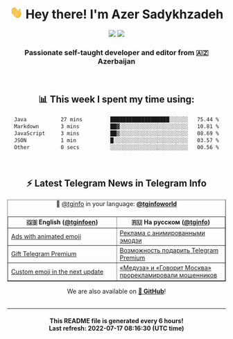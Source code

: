 <div align="center">
	<div>
		<h1>
      <img src="./assets/hi.gif" width="30px"> Hey there! I'm Azer Sadykhzadeh
    </h1>
    <img height="18" src="https://komarev.com/ghpvc/?username=sadykhzadeh&label=Views&color=2081c1&style=flat-square" />
		<a href="https://wakatime.com/@Azer"> <img height="18" src="https://wakatime.com/badge/user/f80ae27a-c328-426f-a381-bc84136e2dd6.svg" /> </a>
    <h3>
      Passionate self-taught developer and editor from 🇦🇿 Azerbaijan
    </h3>
  </div>
  <br>

<h2>📊 This week I spent my time using:</h2>

<!--START_SECTION:waka-->

```text
Java           27 mins         ███████████████████░░░░░░   75.44 %
Markdown       3 mins          ██▓░░░░░░░░░░░░░░░░░░░░░░   10.81 %
JavaScript     3 mins          ██▒░░░░░░░░░░░░░░░░░░░░░░   08.69 %
JSON           1 min           █░░░░░░░░░░░░░░░░░░░░░░░░   03.57 %
Other          0 secs          ░░░░░░░░░░░░░░░░░░░░░░░░░   00.56 %
```

<!--END_SECTION:waka-->

<br>

<h2>⚡️ Latest Telegram News in Telegram Info</h2>
  <table border>
		<tr>
			<th width="50%">🇬🇧 English (<a href="https://t.me/tginfoen">@tginfoen</a>)</th>
			<th>🇷🇺 На русском (<a href="https://t.me/tginfo">@tginfo</a>)</th>
		</tr>
		<caption>🚩 <a href="https://t.me/tginfo">@tginfo</a> in your language: <a href="https://t.me/tginfoworld"><b>@tginfoworld</b></a><caption/>
  <tr><td><a href="https://t.me/tginfoen/1455">Ads with animated emoji</a></td>
    <td><a href="https://t.me/tginfo/3385">Реклама с анимированными эмодзи</a></td></tr><tr><td><a href="https://t.me/tginfoen/1454">Gift Telegram Premium </a></td>
    <td><a href="https://t.me/tginfo/3384">Возможность подарить Telegram Premium </a></td></tr><tr><td><a href="https://t.me/tginfoen/1450">Custom emoji in the next update</a></td>
    <td><a href="https://t.me/tginfo/3380">«Медуза» и «Говорит Москва» прорекламировали мошенников</a></td></tr>
</table>
We are also available on <a href="https://github.com/tginfo"><b>🐙 GitHub</b></a>!
</div>

<br>
<hr>
<h4 align="center">This README file is generated <b>every 6 hours</b>!</br>Last refresh: <b>2022-07-17 08:16:30 (UTC time)</b></h4>

